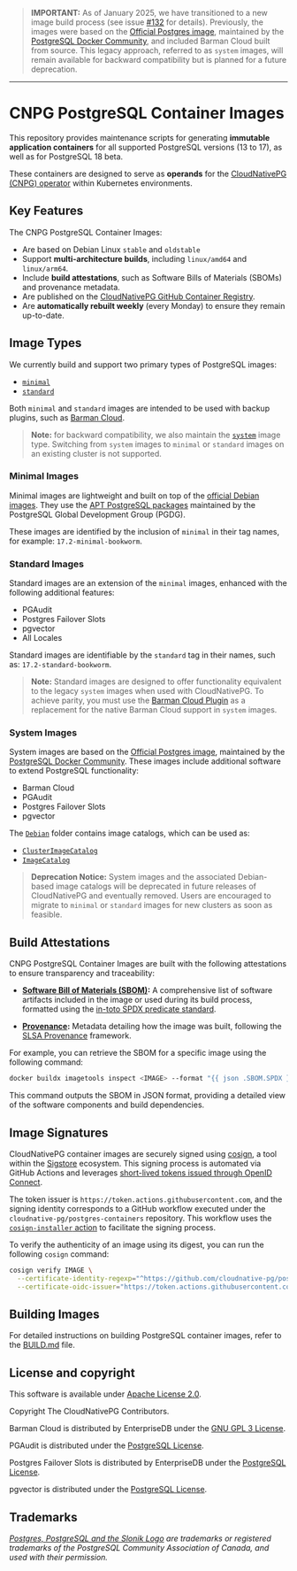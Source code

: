 > **IMPORTANT:** As of January 2025, we have transitioned to a new image build
> process (see issue [#132](https://github.com/cloudnative-pg/postgres-containers/issues/132)
> for details). Previously, the images were based on the
> [Official Postgres image](https://hub.docker.com/_/postgres), maintained by the
> [PostgreSQL Docker Community](https://github.com/docker-library/postgres),
> and included Barman Cloud built from source.
> This legacy approach, referred to as `system` images, will remain available
> for backward compatibility but is planned for a future deprecation.

---

# CNPG PostgreSQL Container Images

This repository provides maintenance scripts for generating **immutable
application containers** for all supported PostgreSQL versions (13 to 17),
as well as for PostgreSQL 18 beta.

These containers are designed to serve as **operands** for the
[CloudNativePG (CNPG) operator](https://cloudnative-pg.io)
within Kubernetes environments.

## Key Features

The CNPG PostgreSQL Container Images:

- Are based on Debian Linux `stable` and `oldstable`
- Support **multi-architecture builds**, including `linux/amd64` and
  `linux/arm64`.
- Include **build attestations**, such as Software Bills of Materials (SBOMs)
  and provenance metadata.
- Are published on the
  [CloudNativePG GitHub Container Registry](https://github.com/cloudnative-pg/postgres-containers/pkgs/container/postgresql).
- Are **automatically rebuilt weekly** (every Monday) to ensure they remain
  up-to-date.

## Image Types

We currently build and support two primary types of PostgreSQL images:

- [`minimal`](#minimal-images)
- [`standard`](#standard-images)

Both `minimal` and `standard` images are intended to be used with backup
plugins, such as [Barman Cloud](https://github.com/cloudnative-pg/plugin-barman-cloud).

> **Note:** for backward compatibility, we also maintain the
> [`system`](#system-images) image type. Switching from `system` images to
> `minimal` or `standard` images on an existing cluster is not supported.

### Minimal Images

Minimal images are lightweight and built on top of the
[official Debian images](https://hub.docker.com/_/debian).
They use the [APT PostgreSQL packages](https://wiki.postgresql.org/wiki/Apt)
maintained by the PostgreSQL Global Development Group (PGDG).

These images are identified by the inclusion of `minimal` in their tag names,
for example: `17.2-minimal-bookworm`.

### Standard Images

Standard images are an extension of the `minimal` images, enhanced with the
following additional features:

- PGAudit
- Postgres Failover Slots
- pgvector
- All Locales

Standard images are identifiable by the `standard` tag in their names, such as:
`17.2-standard-bookworm`.

> **Note:** Standard images are designed to offer functionality equivalent to
> the legacy `system` images when used with CloudNativePG. To achieve parity,
> you must use the [Barman Cloud Plugin](https://github.com/cloudnative-pg/plugin-barman-cloud)
> as a replacement for the native Barman Cloud support in `system` images.

### System Images

System images are based on the [Official Postgres image](https://hub.docker.com/_/postgres),
maintained by the
[PostgreSQL Docker Community](https://github.com/docker-library/postgres).
These images include additional software to extend PostgreSQL functionality:

- Barman Cloud
- PGAudit
- Postgres Failover Slots
- pgvector

The [`Debian`](Debian) folder contains image catalogs, which can be used as:
- [`ClusterImageCatalog`](https://cloudnative-pg.io/documentation/current/image_catalog/)
- [`ImageCatalog`](https://cloudnative-pg.io/documentation/current/image_catalog/)

> **Deprecation Notice:** System images and the associated Debian-based image
> catalogs will be deprecated in future releases of CloudNativePG and
> eventually removed. Users are encouraged to migrate to `minimal` or
> `standard` images for new clusters as soon as feasible.

## Build Attestations

CNPG PostgreSQL Container Images are built with the following attestations to
ensure transparency and traceability:

- **[Software Bill of Materials
  (SBOM)](https://docs.docker.com/build/metadata/attestations/sbom/):** A
  comprehensive list of software artifacts included in the image or used during
  its build process, formatted using the [in-toto SPDX predicate standard](https://github.com/in-toto/attestation/blob/main/spec/predicates/spdx.md).

- **[Provenance](https://docs.docker.com/build/metadata/attestations/slsa-provenance/):**
  Metadata detailing how the image was built, following the [SLSA Provenance](https://slsa.dev)
  framework.

For example, you can retrieve the SBOM for a specific image using the following
command:

```bash
docker buildx imagetools inspect <IMAGE> --format "{{ json .SBOM.SPDX }}"
```

This command outputs the SBOM in JSON format, providing a detailed view of the
software components and build dependencies.

## Image Signatures

CloudNativePG container images are securely signed using
[cosign](https://github.com/sigstore/cosign), a tool within the
[Sigstore](https://www.sigstore.dev/) ecosystem.
This signing process is automated via GitHub Actions and leverages
[short-lived tokens issued through OpenID Connect](https://docs.github.com/en/actions/security-for-github-actions/security-hardening-your-deployments/about-security-hardening-with-openid-connect).

The token issuer is `https://token.actions.githubusercontent.com`, and the
signing identity corresponds to a GitHub workflow executed under the
`cloudnative-pg/postgres-containers` repository. This workflow uses the
[`cosign-installer` action](https://github.com/marketplace/actions/cosign-installer)
to facilitate the signing process.

To verify the authenticity of an image using its digest, you can run the
following `cosign` command:

```sh
cosign verify IMAGE \
  --certificate-identity-regexp="^https://github.com/cloudnative-pg/postgres-containers/" \
  --certificate-oidc-issuer="https://token.actions.githubusercontent.com"
```

## Building Images

For detailed instructions on building PostgreSQL container images, refer to the
[BUILD.md](BUILD.md) file.

## License and copyright

This software is available under [Apache License 2.0](LICENSE).

Copyright The CloudNativePG Contributors.

Barman Cloud is distributed by EnterpriseDB under the
[GNU GPL 3 License](https://github.com/EnterpriseDB/barman/blob/master/LICENSE).

PGAudit is distributed under the
[PostgreSQL License](https://github.com/pgaudit/pgaudit/blob/master/LICENSE).

Postgres Failover Slots is distributed by EnterpriseDB under the
[PostgreSQL License](https://github.com/EnterpriseDB/pg_failover_slots/blob/master/LICENSE).

pgvector is distributed under the
[PostgreSQL License](https://github.com/pgvector/pgvector/blob/master/LICENSE).

## Trademarks

*[Postgres, PostgreSQL and the Slonik Logo](https://www.postgresql.org/about/policies/trademarks/)
are trademarks or registered trademarks of the PostgreSQL Community Association
of Canada, and used with their permission.*
